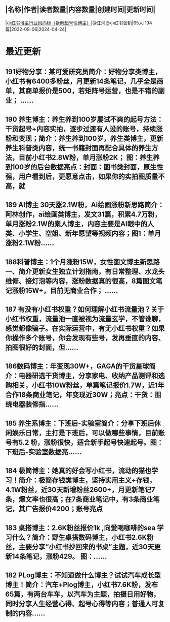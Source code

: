 |名称|作者|读者数量|内容数量|创建时间|更新时间|
---
|[小红书博主行业风向标（拆解起号快博主）](https://xiaobot.net/p/Jianghe?refer=0b133df9-27dc-423b-8101-639049001c13)|@江河@小红书营销|65人|194篇|2022-09-06|2024-04-24|

# 最近更新
## 191好物分享：某可爱研究员简介：好物分享类博主，小红书有6400多粉丝，月更新14条笔记，几乎全是商单，其商单报价是500，若矩阵号运营，也是不错的副业； ......
## 190 养生博主：养生养到100岁屡试不爽的起号方法：干货起号+内容实拍，逐步过渡有人设的账号，持续涨粉和变现；简介：养生养到100岁，养生类博主，更新养生科普类内容，统一书籍封面再配合具体的养生方法，目前小红书2.8W粉，单月涨粉2K； 图：养生养到100岁的后台数据亮点：封面：图书类封面，原生性强，用户看到后，更愿意点击，如果你的实拍图质量不高，就
## 189 AI博主 30天涨2.1W粉，Ai绘画涨粉新思路简介：阿林创作，ai绘画类博主，发文31篇，积累4.7万粉，单月涨粉2.1W的素人博主，内容主要是AI眼中的人类、小学生、空姐、新年愿望等视频内容；图1：单月涨粉2.1W粉......
## 188科普博主：1个月涨粉15W，女性图文博主新思路一、简介更新女生独立计划指南，有日常整理、水龙头维修、接灯泡等内容，涨粉数据真的很高，8篇图文笔记涨粉15W+，目前无商业合作； ......
## 187 有没有小红书权重？如何理解小红书流量池？关于小红书权重，流量池一直被视为流量玄学，不管谁聊，感觉都像骗子。在实际运营中，有无小红书权重？如果你操作多个账号，你会发现有些号，发再垂直的内容、拍图很好的封面，但......
## 186数码博主：年变现30W+，GAGA的干货星球简介：电器研选干货博主，分享家电、收纳产品测评和选购相关，小红书10W粉丝，单篇笔记报价1.7W，近1年合作18条商业笔记，年变现近30W；亮点：干货：围绕电器装修指......
## 185 养生系博主：下班后-实验室简介：分享下班后休闲娱乐日常，主打是下班后，可以做哪些事情，目前账号有5.2 粉，涨粉很快，适合新手起号快速起号。图：下班后-实验室数据亮......
## 184 极简博主：她真的好会写小红书，流动的猫也学习！简介：极简存钱类博主，坚持实用主义+存钱，4.1W粉丝，近30天新增粉丝2600+，月更新笔记7条，爆文率也很高；在7条商业笔记中，有3条商业笔记，其广告报价4200；账号亮点
## 183 桌搭博主：2.6K粉丝报价1k ,向爱喝咖啡的sea 学习什么？简介：野生桌搭数码博主，小红书2.6K粉丝，主要分享“小红书抄回来的书桌”主题，近30天更新14条笔记，涨粉429。 图：......
## 182 PLog博主：不知道做什么博主？试试汽车成长型博主！简介：汽车+Plog博主，小红书7.6K粉，发布65篇，有两台车车，以汽车为主题，拍摄日用好物，同时分享人生经营心得、起号心得等内容；普通人可复制的内容......

